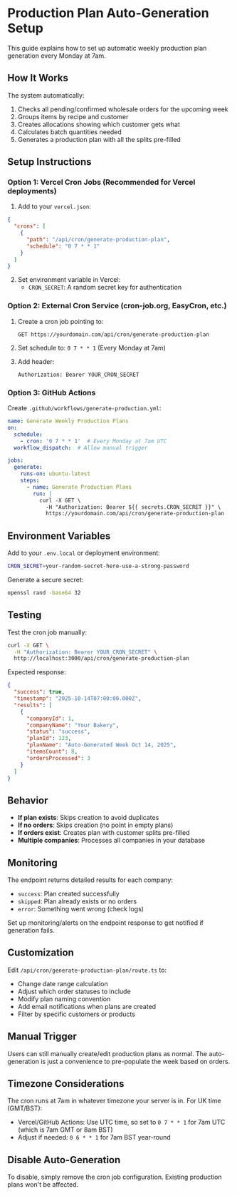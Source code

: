 # Production Plan Auto-Generation Setup

This guide explains how to set up automatic weekly production plan generation every Monday at 7am.

## How It Works

The system automatically:
1. Checks all pending/confirmed wholesale orders for the upcoming week
2. Groups items by recipe and customer
3. Creates allocations showing which customer gets what
4. Calculates batch quantities needed
5. Generates a production plan with all the splits pre-filled

## Setup Instructions

### Option 1: Vercel Cron Jobs (Recommended for Vercel deployments)

1. Add to your `vercel.json`:

```json
{
  "crons": [
    {
      "path": "/api/cron/generate-production-plan",
      "schedule": "0 7 * * 1"
    }
  ]
}
```

2. Set environment variable in Vercel:
   - `CRON_SECRET`: A random secret key for authentication

### Option 2: External Cron Service (cron-job.org, EasyCron, etc.)

1. Create a cron job pointing to:
   ```
   GET https://yourdomain.com/api/cron/generate-production-plan
   ```

2. Set schedule to: `0 7 * * 1` (Every Monday at 7am)

3. Add header:
   ```
   Authorization: Bearer YOUR_CRON_SECRET
   ```

### Option 3: GitHub Actions

Create `.github/workflows/generate-production.yml`:

```yaml
name: Generate Weekly Production Plans
on:
  schedule:
    - cron: '0 7 * * 1'  # Every Monday at 7am UTC
  workflow_dispatch:  # Allow manual trigger

jobs:
  generate:
    runs-on: ubuntu-latest
    steps:
      - name: Generate Production Plans
        run: |
          curl -X GET \
            -H "Authorization: Bearer ${{ secrets.CRON_SECRET }}" \
            https://yourdomain.com/api/cron/generate-production-plan
```

## Environment Variables

Add to your `.env.local` or deployment environment:

```bash
CRON_SECRET=your-random-secret-here-use-a-strong-password
```

Generate a secure secret:
```bash
openssl rand -base64 32
```

## Testing

Test the cron job manually:

```bash
curl -X GET \
  -H "Authorization: Bearer YOUR_CRON_SECRET" \
  http://localhost:3000/api/cron/generate-production-plan
```

Expected response:
```json
{
  "success": true,
  "timestamp": "2025-10-14T07:00:00.000Z",
  "results": [
    {
      "companyId": 1,
      "companyName": "Your Bakery",
      "status": "success",
      "planId": 123,
      "planName": "Auto-Generated Week Oct 14, 2025",
      "itemsCount": 8,
      "ordersProcessed": 3
    }
  ]
}
```

## Behavior

- **If plan exists**: Skips creation to avoid duplicates
- **If no orders**: Skips creation (no point in empty plans)
- **If orders exist**: Creates plan with customer splits pre-filled
- **Multiple companies**: Processes all companies in your database

## Monitoring

The endpoint returns detailed results for each company:
- `success`: Plan created successfully
- `skipped`: Plan already exists or no orders
- `error`: Something went wrong (check logs)

Set up monitoring/alerts on the endpoint response to get notified if generation fails.

## Customization

Edit `/api/cron/generate-production-plan/route.ts` to:
- Change date range calculation
- Adjust which order statuses to include
- Modify plan naming convention
- Add email notifications when plans are created
- Filter by specific customers or products

## Manual Trigger

Users can still manually create/edit production plans as normal. The auto-generation is just a convenience to pre-populate the week based on orders.

## Timezone Considerations

The cron runs at 7am in whatever timezone your server is in. For UK time (GMT/BST):
- Vercel/GitHub Actions: Use UTC time, so set to `0 7 * * 1` for 7am UTC (which is 7am GMT or 8am BST)
- Adjust if needed: `0 6 * * 1` for 7am BST year-round

## Disable Auto-Generation

To disable, simply remove the cron job configuration. Existing production plans won't be affected.

